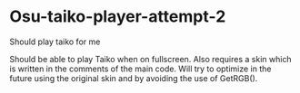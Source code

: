 # Osu-taiko-player-attempt-2
Should play taiko for me

Should be able to play Taiko when on fullscreen.
Also requires a skin which is written in the comments of the main code.
Will try to optimize in the future using the original skin and by avoiding the use of GetRGB().

